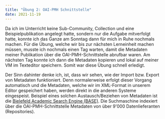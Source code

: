 ```yaml
---
title: "Übung 2: OAI-PMH Schnittstelle"
date: 2021-11-19
---
```

Da ich im Unterricht keine Sub-Community, Collection und eine Beispielpublikation angelegt hatte, sondern nur die Aufgabe mitverfolgt hatte, konnte ich das Ganze am Sonntag dann für mich in Ruhe nochmals machen. Für die Übung, welche wir bis zur nächsten Lerneinheit machen müssen, musste ich nochmals einen Tag warten, damit die Metadaten meiner Publikation über die OAI-PMH-Schnittstelle abrufbar waren. Am nächsten Tag konnte ich dann die Metadaten kopieren und lokal auf meiner VM im Texteditor speichern. Somit war diese Übung schnell erledigt.  

Der Sinn dahinter denke ich, ist, dass wir sehen, wie der Import bzw. Export von Metadaten funktioniert. Denn normalerweise erfolgt dieser Vorgang automatisch und die Metadaten, welche wir im XML-Format in unserem Editor gespeichert haben, werden direkt in die anderen Systeme eingespeist. Beispiel eines solchen Austausch/Beziehen von Metadaten ist die [Bielefeld Academic Search Engine (BASE)]( https://www.base-search.net/about/de/index.php). Die Suchmaschine indexiert über die OAI-PMH-Schnittstelle Metadaten von über 9'000 Datenlieferanten (Repositories).
